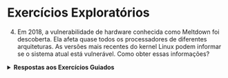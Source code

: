 # Exercícios Exploratórios
4. Em 2018, a vulnerabilidade de hardware conhecida como Meltdown foi descoberta. Ela afeta quase todos os processadores de diferentes arquiteturas. As versões mais recentes do kernel Linux podem informar se o sistema atual está vulnerável. Como obter essas informações?

<details>
<summary><strong>Respostas aos Exercícios Guiados</strong></summary>

O arquivo `/proc/cpuinfo` tem uma linha que mostra os bugs conhecidos para a CPU correspondente, como por exemplo 
```
bugs: cpu_meltdown
```

</details>